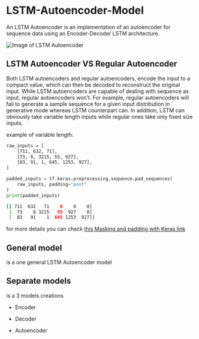 # LSTM-Autoencoder-Model
An LSTM Autoencoder is an implementation of an autoencoder for sequence data using an Encoder-Decoder LSTM architecture.

![Image of LSTM Autoencoder](https://user-images.githubusercontent.com/34431729/58381821-3ab67400-7ffd-11e9-9f06-6d1045c5ecbc.png)

## LSTM Autoencoder VS Regular Autoencoder
Both LSTM autoencoders and regular autoencoders, encode the input to a compact value, which can then be decoded to reconstruct the original input. While LSTM autoencoders are capable of dealing with sequence as input, regular autoencoders won’t. For example, regular autoencoders will fail to generate a sample sequence for a given input distribution in generative mode whereas LSTM counterpart can. In addition, LSTM can obviously take variable length inputs while regular ones take only fixed size inputs.

example of variable length:
```bash
raw_inputs = [
    [711, 632, 71],
    [73, 8, 3215, 55, 927],
    [83, 91, 1, 645, 1253, 927],
]
```
```python
padded_inputs = tf.keras.preprocessing.sequence.pad_sequences(
    raw_inputs, padding="post"
)
print(padded_inputs)
```
```bash
[[ 711  632   71    0    0    0]
 [  73    8 3215   55  927    0]
 [  83   91    1  645 1253  927]]
````
for more details you can check [this Masking and padding with Keras link](https://www.tensorflow.org/guide/keras/masking_and_padding)

## General model
is a one general LSTM Autoencoder model

## Separate models
is a 3 models creations

- Encoder

- Decoder

- Autoencoder
